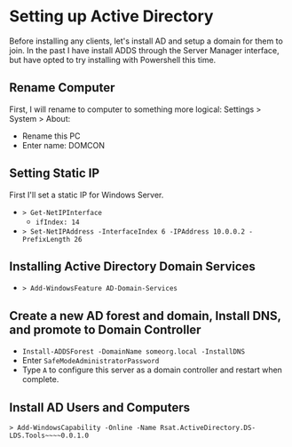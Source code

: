 
# Setting up Active Directory
Before installing any clients, let's install AD and setup a domain for them to join. In the past I have install ADDS through the Server Manager interface, but have opted to try installing with Powershell this time.

## Rename Computer
First, I will rename to computer to something more logical:
Settings > System > About:
- Rename this PC
- Enter name: DOMCON

## Setting Static IP
First I'll set a static IP for Windows Server.
- `> Get-NetIPInterface`
	- `ifIndex: 14`
- `> Set-NetIPAddress -InterfaceIndex 6 -IPAddress 10.0.0.2 -PrefixLength 26`

## Installing Active Directory Domain Services
- `> Add-WindowsFeature AD-Domain-Services`

## Create a new AD forest and domain,  Install DNS, and promote to Domain Controller
- `Install-ADDSForest -DomainName someorg.local -InstallDNS`
- Enter `SafeModeAdministratorPassword`
- Type `A` to configure this server as a domain controller and restart when complete.

## Install AD Users and Computers
`> Add-WindowsCapability -Online -Name Rsat.ActiveDirectory.DS-LDS.Tools~~~~0.0.1.0`

